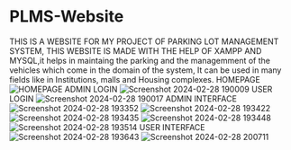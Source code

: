 # PLMS-Website
THIS IS A WEBSITE FOR MY PROJECT OF PARKING LOT MANAGEMENT SYSTEM, THIS WEBSITE IS MADE WITH THE HELP OF XAMPP AND MYSQL,it helps in maintaing the parking and the managemment of the vehicles which come in the domain of the system, It can be used in many fields like in Institutions, malls and Housing complexes.
                                                             HOMEPAGE 
![HOMEPAGE](https://github.com/SeitenTaisei1304/PLMS-Website/assets/103646045/79fbe211-4a0b-4a3a-98b9-d228b5ef0088)
                                                            ADMIN LOGIN
![Screenshot 2024-02-28 190009](https://github.com/SeitenTaisei1304/PLMS-Website/assets/103646045/7f9e68aa-f023-4209-85d1-5310b45f2826)
                                                            USER LOGIN
![Screenshot 2024-02-28 190017](https://github.com/SeitenTaisei1304/PLMS-Website/assets/103646045/8129773c-e73b-4042-b8dc-8280ac3aa543)
                                                          ADMIN INTERFACE
![Screenshot 2024-02-28 193352](https://github.com/SeitenTaisei1304/PLMS-Website/assets/103646045/2a20e9e5-c9e0-47d4-9bb6-3a91226b0dd1)
![Screenshot 2024-02-28 193422](https://github.com/SeitenTaisei1304/PLMS-Website/assets/103646045/89cc998e-a3ec-4d9a-a369-29890c1d1ab4)
![Screenshot 2024-02-28 193435](https://github.com/SeitenTaisei1304/PLMS-Website/assets/103646045/ac310ac8-3c8b-4382-9951-5076c70ee722)
![Screenshot 2024-02-28 193448](https://github.com/SeitenTaisei1304/PLMS-Website/assets/103646045/f4dd19d7-2a4b-46ce-9a6a-1889bb65490e)
![Screenshot 2024-02-28 193514](https://github.com/SeitenTaisei1304/PLMS-Website/assets/103646045/730a7170-b671-493c-b54b-fcab1fbf914a)
                                                          USER INTERFACE
![Screenshot 2024-02-28 193643](https://github.com/SeitenTaisei1304/PLMS-Website/assets/103646045/6f077df8-fead-44f2-82ca-da0f7a453e1a)
![Screenshot 2024-02-28 200711](https://github.com/SeitenTaisei1304/PLMS-Website/assets/103646045/c899ba72-db5b-4b6f-a136-0a0cbf459d0d)
